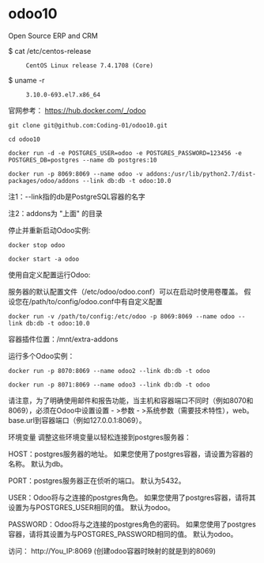 # odoo10
Open Source ERP and CRM

$ cat /etc/centos-release

         CentOS Linux release 7.4.1708 (Core)

$ uname -r

         3.10.0-693.el7.x86_64


官网参考：
https://hub.docker.com/_/odoo

    git clone git@github.com:Coding-01/odoo10.git
    
    cd odoo10
    
    docker run -d -e POSTGRES_USER=odoo -e POSTGRES_PASSWORD=123456 -e POSTGRES_DB=postgres --name db postgres:10

    docker run -p 8069:8069 --name odoo -v addons:/usr/lib/python2.7/dist-packages/odoo/addons --link db:db -t odoo:10.0

注1：--link指的db是PostgreSQL容器的名字 

注2：addons为 "上面" 的目录


停止并重新启动Odoo实例:

    docker stop odoo
    
    docker start -a odoo


使用自定义配置运行Odoo:

服务器的默认配置文件（/etc/odoo/odoo.conf）可以在启动时使用卷覆盖。 假设您在/path/to/config/odoo.conf中有自定义配置

    docker run -v /path/to/config:/etc/odoo -p 8069:8069 --name odoo --link db:db -t odoo:10.0

容器插件位置：/mnt/extra-addons


运行多个Odoo实例：
    
    docker run -p 8070:8069 --name odoo2 --link db:db -t odoo

    docker run -p 8071:8069 --name odoo3 --link db:db -t odoo

请注意，为了明确使用邮件和报告功能，当主机和容器端口不同时（例如8070和8069），必须在Odoo中设置设置 - >参数 - >系统参数（需要技术特性），web。 base.url到容器端口（例如127.0.0.1:8069）。


环境变量
调整这些环境变量以轻松连接到postgres服务器：

HOST：postgres服务器的地址。 如果您使用了postgres容器，请设置为容器的名称。 默认为db。

PORT：postgres服务器正在侦听的端口。 默认为5432。

USER：Odoo将与之连接的postgres角色。 如果您使用了postgres容器，请将其设置为与POSTGRES_USER相同的值。 默认为odoo。

PASSWORD：Odoo将与之连接的postgres角色的密码。 如果您使用了postgres容器，请将其设置为与POSTGRES_PASSWORD相同的值。 默认为odoo。

访问：
http://You_IP:8069
(创建odoo容器时映射的就是到的8069)
